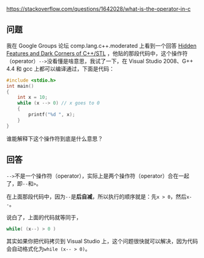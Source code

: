 <https://stackoverflow.com/questions/1642028/what-is-the-operator-in-c>

## 问题

我在 Google Groups 论坛 comp.lang.c++.moderated 上看到一个回答 [Hidden Features and Dark Corners of C++/STL](http://groups.google.com/group/comp.lang.c++.moderated/msg/33f173780d58dd20) ，他贴的那段代码中，这个操作符（operator）`-->`没看懂是啥意思，我试了一下，在 Visual Studio 2008、G++ 4.4 和 gcc 上都可以编译通过，下面是代码：

```c++
#include <stdio.h>
int main()
{
    int x = 10;
    while (x --> 0) // x goes to 0
    {
        printf("%d ", x);
    }
}
```

谁能解释下这个操作符到底是什么意思？

## 回答

`-->`不是一个操作符（operator），实际上是两个操作符（operator）合在一起了，即`--`和`>`。

在上面那段代码中，因为`--`是**后自减**，所以执行的顺序就是：先`x > 0`，然后`x--`。

说白了，上面的代码就等同于，

```c++
while( (x--) > 0 )
```

其实如果你把代码拷贝到 Visual Studio 上，这个问题很快就可以解决，因为代码会自动格式化为`while (x-- > 0)`。
